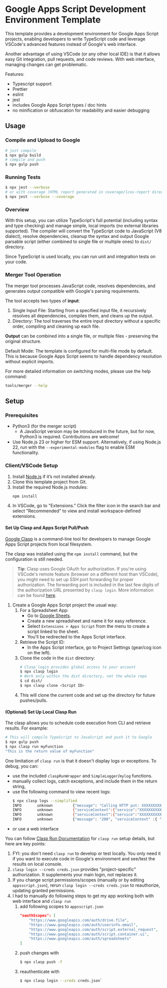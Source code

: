 # Google Apps Script Development Environment Template

This template provides a development environment for Google Apps Script projects, enabling developers to write TypeScript code and leverage VSCode's advanced features instead of Google's web interface. 

Another advantage of using VSCode (or any other local IDE) is that it allows easy Git integration, pull requests, and code reviews. With web interface, managing changes can get problematic.

Features:
- Typescript support
- Prettier
- eslint
- jest
- includes Google Apps Script types / doc hints
- no minification or obfuscation for readability and easier debugging

## Usage

### Compile and Upload to Google
```bash
# just compile 
$ npx gulp build
# compile and push
$ npx gulp push
```

### Running Tests

```bash
$ npx jest --verbose
# or with coverage (HTML report generated in coverage/lcov-report directory)
$ npx jest --verbose --coverage
```

### Overview
With this setup, you can utilize TypeScript's full potential (including syntax and type checking) and manage simple, local imports (no external libraries supported). The compiler will convert the TypeScript code to JavaScript (V8 dialect), resolve dependencies, cleanup the syntax and output Google parsable script (either combined to single file or multiple ones) to `dist/` directory.

Since TypeScript is used locally, you can run unit and integration tests on your code.

### Merger Tool Operation
The merger tool processes JavaScript code, resolves dependencies, and generates output compatible with Google's parsing requirements.

The tool accepts two types of **input**:
1. Single Input File: Starting from a specified input file, it recursively resolves all dependencies, compiles them, and cleans up the output.
1. Directory: The tool traverses the entire input directory without a specific order, compiling and cleaning up each file.

**Output** can be combined into a single file,  or multiple files - preserving the original structure.

Default Mode:
The template is configured for multi-file mode by default. This is because Google Apps Script seems to handle dependency resolution without explicit imports.

For more detailed information on switching modes, please use the help command:
```Bash
tools/merger --help
```

## Setup

### Prerequisites
- Python3 (for the merger script)
    - A JavaScript version may be introduced in the future, but for now, Python3 is required. Contributions are welcome!
- Use Node.js 23 or higher for ESM support.
Alternatively, if using Node.js 22, run with the `--experimental-modules` flag to enable ESM functionality.
### Client/VSCode Setup

1. Install [Node.js](https://nodejs.org/en) if it’s not installed already.
2. Clone this template project from Git.
3. Install the required Node.js modules:
    ```bash
    npm install
    ```
4. In VSCode, go to "Extensions." Click the filter icon in the search bar and select "Recommended" to view and install workspace-defined extensions.

#### Set Up Clasp and Apps Script Pull/Push

[Google Clasp](https://github.com/google/clasp) is a command-line tool for developers to manage Google Apps Script projects from local filesystem.

The clasp was installed using the `npm install` command, but the configuration is still needed.  

> **Tip**: Clasp uses Google OAuth for authorization. If you're using VSCode's remote feature (browser on a different host than VSCode), you might need to set up SSH port forwarding for proper authorization. The forwarding port is included in the last few digits of the authorization URL presented by `clasp login`. More information can be found [here](docs/clasp_ssh_forwarding.md).

1. Create a Google Apps Script project the usual way:
    1. For a Spreadsheet App:
        - Go to [Google Sheets](https://docs.google.com/spreadsheets/u/0/).
        - Create a new spreadsheet and name it for easy reference.
        - Select `Extensions > Apps Script` from the menu to create a script linked to the sheet.
        - You'll be redirected to the Apps Script interface.
    2. Retrieve the Script ID:
        - In the Apps Script interface, go to Project Settings (gear/cog icon on the left).
    3. Clone the code in the `dist` directory:
        ```bash
        # Clasp login provides global access to your account
        $ npx clasp login
        # Work only within the dist directory, not the whole repo
        $ cd dist/
        $ npx clasp clone <Script ID>
        ```
    4. This will clone the current code and set up the directory for future pushes/pulls.

#### (Optional) Set Up Local Clasp Run

The clasp allows you to schedule code execution from CLI and retrieve results. For example:

```bash
# This will compile TypeScript to JavaScript and push it to Google
$ npx gulp push
$ npx clasp run myFunction
"This is the return value of myFunction"
```

One limitation of `clasp run` is that it doesn't display logs or exceptions. To debug, you can:
- use the included `claspRunWrapper` and `SimpleLogger`/`mylog` functions.
- manually collect logs, catch exceptions, and include them in the return string, 
- use the following command to view recent logs:
    ```bash
    $ npx clasp logs --simplified
    INFO       unknown         {"message": "Calling HTTP put: XXXXXXXXXX", "serviceContext" :{ "service": "XXXXXXXX"}}
    INFO       unknown         {"serviceContext":{"service":"XXXXXXXXXXX"},"message":"Time: 0.415"}
    INFO       unknown         {"serviceContext":{"service":"XXXXXXXXXXXXXXX"},"message":"Done"}
    INFO       unknown         {"message": "200", "serviceContext" :{ "service": "XXXXXXXXX"}}
    ```
- or use a web interface

You can follow [Clasp Run Documentation](https://github.com/google/clasp/blob/master/docs/run.md) for `clasp run` setup details, but here are key points:

1. FYI: you don't need `clasp run` to develop or test locally. You only need it if you want to execute code in Google's environment and see/test the results on local console.
1. `clasp login --creds creds.json` provides "project-specific" authorization. It supplements your main login, not replaces it.
2. If you change script permissions/scopes (manually or by editing `appsscript.json`), rerun `clasp login --creds creds.json` to reauthorize, updating granted permissions.
1. I had to manually do following steps to get my app working both with web interface and `clasp run`
    1. add following scopes to `appsscript.json`
        ```json
        "oauthScopes": [
            "https://www.googleapis.com/auth/drive.file",
            "https://www.googleapis.com/auth/userinfo.email",
            "https://www.googleapis.com/auth/script.external_request",
            "https://www.googleapis.com/auth/script.container.ui",
            "https://www.googleapis.com/auth/spreadsheets"
        ]
        ```
    1. push changes with 
        ```bash
        $ npx clasp push -f
        ```
    1. reauthenticate with 
        ```bash
        $ npx clasp login --creds creds.json`
        ```